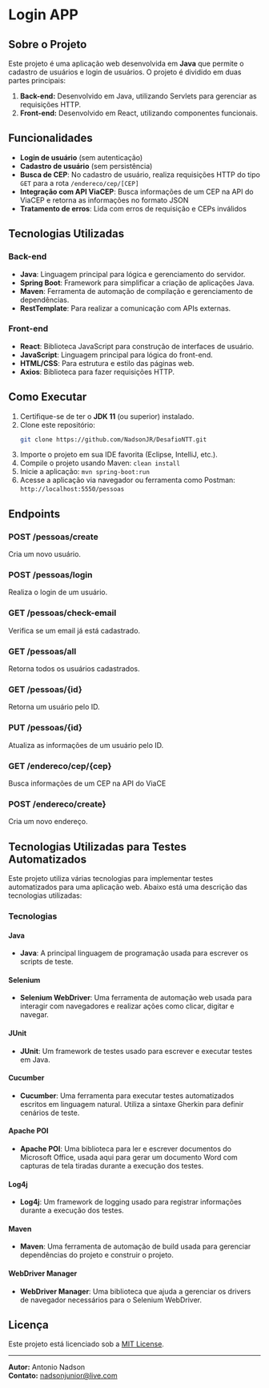 # Login APP

## Sobre o Projeto

Este projeto é uma aplicação web desenvolvida em **Java** que permite o cadastro de usuários  e login de usuários. O projeto é dividido em duas partes principais:

1. **Back-end:** Desenvolvido em Java, utilizando Servlets para gerenciar as requisições HTTP.
2. **Front-end:** Desenvolvido em React, utilizando componentes funcionais.

## Funcionalidades
- **Login de usuário** (sem autenticação)
- **Cadastro de usuário** (sem persistência)
- **Busca de CEP**: No cadastro de usuário, realiza requisições HTTP do tipo `GET` para a rota `/endereco/cep/[CEP]`
- **Integração com API ViaCEP**: Busca informações de um CEP na API do ViaCEP e retorna as informações no formato JSON
- **Tratamento de erros**: Lida com erros de requisição e CEPs inválidos

## Tecnologias Utilizadas
### Back-end

- **Java**: Linguagem principal para lógica e gerenciamento do servidor.
- **Spring Boot**: Framework para simplificar a criação de aplicações Java.
- **Maven**: Ferramenta de automação de compilação e gerenciamento de dependências.
- **RestTemplate**: Para realizar a comunicação com APIs externas.

### Front-end

- **React**: Biblioteca JavaScript para construção de interfaces de usuário.
- **JavaScript**: Linguagem principal para lógica do front-end.
- **HTML/CSS**: Para estrutura e estilo das páginas web.
- **Axios**: Biblioteca para fazer requisições HTTP.


## Como Executar

1. Certifique-se de ter o **JDK 11** (ou superior) instalado.
2. Clone este repositório:
   ```bash
   git clone https://github.com/NadsonJR/DesafioNTT.git
3. Importe o projeto em sua IDE favorita (Eclipse, IntelliJ, etc.).
4. Compile o projeto usando Maven:
  ```clean install```
5. Inicie a aplicação:
 ```mvn spring-boot:run```
8. Acesse a aplicação via navegador ou ferramenta como Postman:
  ```http://localhost:5550/pessoas```

## Endpoints

### POST /pessoas/create
Cria um novo usuário.

### POST /pessoas/login
Realiza o login de um usuário.

### GET /pessoas/check-email
Verifica se um email já está cadastrado.

### GET /pessoas/all
Retorna todos os usuários cadastrados.

### GET /pessoas/{id}
Retorna um usuário pelo ID.

### PUT /pessoas/{id}
Atualiza as informações de um usuário pelo ID.

### GET /endereco/cep/{cep}
Busca informações de um CEP na API do ViaCE

### POST /endereco/create}
Cria um novo endereço.


## Tecnologias Utilizadas para Testes Automatizados

Este projeto utiliza várias tecnologias para implementar testes automatizados para uma aplicação web. Abaixo está uma descrição das tecnologias utilizadas:

### Tecnologias

#### Java
- **Java**: A principal linguagem de programação usada para escrever os scripts de teste.

#### Selenium
- **Selenium WebDriver**: Uma ferramenta de automação web usada para interagir com navegadores e realizar ações como clicar, digitar e navegar.

#### JUnit
- **JUnit**: Um framework de testes usado para escrever e executar testes em Java.

#### Cucumber
- **Cucumber**: Uma ferramenta para executar testes automatizados escritos em linguagem natural. Utiliza a sintaxe Gherkin para definir cenários de teste.

#### Apache POI
- **Apache POI**: Uma biblioteca para ler e escrever documentos do Microsoft Office, usada aqui para gerar um documento Word com capturas de tela tiradas durante a execução dos testes.

#### Log4j
- **Log4j**: Um framework de logging usado para registrar informações durante a execução dos testes.

#### Maven
- **Maven**: Uma ferramenta de automação de build usada para gerenciar dependências do projeto e construir o projeto.

#### WebDriver Manager
- **WebDriver Manager**: Uma biblioteca que ajuda a gerenciar os drivers de navegador necessários para o Selenium WebDriver.

## Licença

Este projeto está licenciado sob a [MIT License](LICENSE).

---

**Autor:** Antonio Nadson\
**Contato:** [nadsonjunior@live.com](mailto\:seu-email@example.com)

